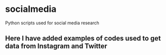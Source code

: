 # socialmedia
Python scripts used for social media research
## Here I have added examples of codes used to get data from Instagram and Twitter
